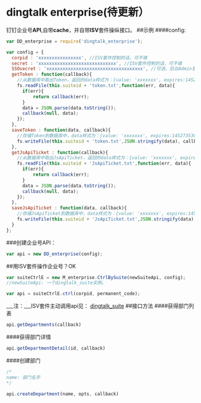 # dingtalk enterprise(待更新）
钉钉企业号**API**,自带**cache**，并自带**ISV**套件操纵接口。
##示例
####config:
```js
var DD_enterprise = require('dingtalk_enterprise');

var config = {
  corpid : 'xxxxxxxxxxxxxxxx', //ISV套件控制的话，可不填
  secret : 'xxxxxxxxxxxxxxxxxxxxxxxxxxxxx', //ISV套件控制的话，可不填
  SSOsecret : 'xxxxxxxxxxxxxxxxxxxxxxxxxxxxxxxxxxxx', //可选，后台Admin登录用的。
  getToken : function(callback){
    //从数据库中取出Token，返回的data样式为：{value: 'xxxxxxx', expires:1452735301543}
    fs.readFile(this.suiteid + 'token.txt',function(err, data){
      if(err){
          return callback(err);
      }
      data = JSON.parse(data.toString());
      callback(null, data);
    });
  },
  saveToken : function(data, callback){
    //存储Token到数据库中，data样式为：{value: 'xxxxxxx', expires:1452735301543//过期时间}
    fs.writeFile(this.suiteid + 'token.txt',JSON.stringify(data), callback);
  },
  getJsApiTicket : function(callback){
    //从数据库中取出JsApiTicket，返回的data样式为：{value: 'xxxxxxx', expires:1452735301543}
    fs.readFile(this.suiteid + 'JsApiTicket.txt',function(err, data){
      if(err){
          return callback(err);
      }
      data = JSON.parse(data.toString());
      callback(null, data);
    });
  },
  saveJsApiTicket : function(data, callback){
    //存储JsApiTicket到数据库中，data样式为：{value: 'xxxxxxx', expires:1452735301543//过期时间}
    fs.writeFile(this.suiteid + 'JsApiTicket.txt',JSON.stringify(data), callback);
  }
};
```
###创建企业号API：
```js
var api = new DD_enterprise(config);
```
##用ISV套件操作企业号？OK
```js
var suiteCtrlE = new M_enterprise.CtrlBySuite(newSuiteApi, config);
//newSuiteApi: 一个dingtalk_suite实例。

var api = suiteCtrlE.ctrl(corpid, permanent_code);
```
___注：___ISV套件主动调用api见： [dingtalk_suite](https://github.com/hezedu/dingtalk_suite)
##接口方法
####获得部门列表
```js
api.getDepartments(callback)
```
####获得部门详情
```js
api.getDepartmentDetail(id, callback)
```
####创建部门
```js
/*
name: 部门名字
*/

api.createDepartment(name, opts, callback)
```

